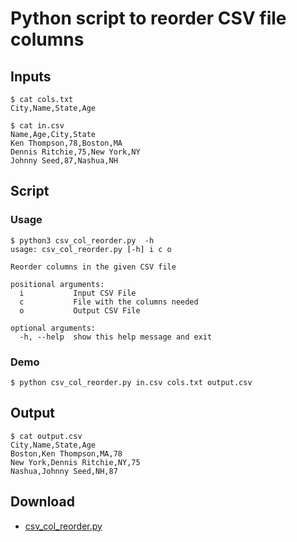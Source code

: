 # Python script to reorder CSV file columns


## Inputs
```
$ cat cols.txt 
City,Name,State,Age
```

```
$ cat in.csv 
Name,Age,City,State
Ken Thompson,78,Boston,MA
Dennis Ritchie,75,New York,NY
Johnny Seed,87,Nashua,NH
```

## Script

### Usage
```
$ python3 csv_col_reorder.py  -h
usage: csv_col_reorder.py [-h] i c o

Reorder columns in the given CSV file

positional arguments:
  i           Input CSV File
  c           File with the columns needed
  o           Output CSV File

optional arguments:
  -h, --help  show this help message and exit
```
### Demo

```
$ python csv_col_reorder.py in.csv cols.txt output.csv
```

## Output

```
$ cat output.csv 
City,Name,State,Age
Boston,Ken Thompson,MA,78
New York,Dennis Ritchie,NY,75
Nashua,Johnny Seed,NH,87
```
## Download
- [csv_col_reorder.py](https://github.com/mohan-chinnappan-n/cli-dx/blob/master/py/csv_col_reorder.py)
